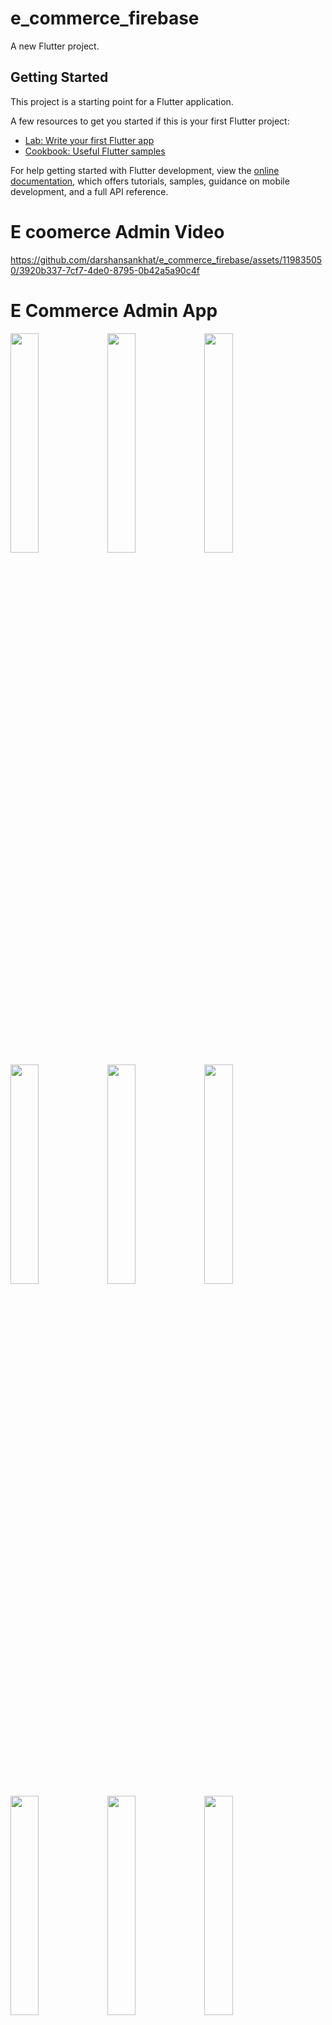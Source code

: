 # e_commerce_firebase

A new Flutter project.

## Getting Started

This project is a starting point for a Flutter application.

A few resources to get you started if this is your first Flutter project:

- [Lab: Write your first Flutter app](https://docs.flutter.dev/get-started/codelab)
- [Cookbook: Useful Flutter samples](https://docs.flutter.dev/cookbook)

For help getting started with Flutter development, view the
[online documentation](https://docs.flutter.dev/), which offers tutorials,
samples, guidance on mobile development, and a full API reference.

# E coomerce Admin Video



https://github.com/darshansankhat/e_commerce_firebase/assets/119835050/3920b337-7cf7-4de0-8795-0b42a5a90c4f



# E Commerce Admin App

<p>

  <img src="https://github.com/darshansankhat/e_commerce_firebase/assets/119835050/3e7739ef-8080-4f52-9d22-8d4d636911bb" heght="60%" width="30%">
  <img src="https://github.com/darshansankhat/e_commerce_firebase/assets/119835050/6f0c5028-0a79-446f-af36-a19f7a861444" heght="60%" width="30%">
  <img src="https://github.com/darshansankhat/e_commerce_firebase/assets/119835050/ff12a426-2378-4c06-9666-8179e1b19231" heght="60%" width="30%">
  <img src="https://github.com/darshansankhat/e_commerce_firebase/assets/119835050/55760073-55fa-42fb-8aa7-5162079ee0f5" heght="60%" width="30%">
  <img src="https://github.com/darshansankhat/e_commerce_firebase/assets/119835050/c4b5110d-887f-4685-946a-9324ea8de651" heght="60%" width="30%">
  <img src="https://github.com/darshansankhat/e_commerce_firebase/assets/119835050/50f83efb-2a99-4425-8882-cc8611cf693a" heght="60%" width="30%">
  <img src="https://github.com/darshansankhat/e_commerce_firebase/assets/119835050/c4db3a37-159a-4885-bdad-6972e7fc6e88" heght="60%" width="30%">
  <img src="https://github.com/darshansankhat/e_commerce_firebase/assets/119835050/5e55143f-53fd-4200-985c-2a0e43c71fb4" heght="60%" width="30%">
  <img src="https://github.com/darshansankhat/e_commerce_firebase/assets/119835050/f40174eb-3008-4e0f-b579-7ee61ac44f5c" heght="60%" width="30%">
  <img src="https://github.com/darshansankhat/e_commerce_firebase/assets/119835050/97b46b2a-5fd0-4b60-907f-dff67223844a" heght="60%" width="30%">
  <img src="https://github.com/darshansankhat/e_commerce_firebase/assets/119835050/2ac58c01-fc12-4e58-b426-eba742a08cf1" heght="60%" width="30%">
  <img src="https://github.com/darshansankhat/e_commerce_firebase/assets/119835050/e7fdaea4-a403-49ed-b7fd-a2a86c9d4f5b" heght="60%" width="30%">
  <img src="https://github.com/darshansankhat/e_commerce_firebase/assets/119835050/eb62c6da-322d-4233-9558-df8758656214" heght="60%" width="30%">
  <img src="https://github.com/darshansankhat/e_commerce_firebase/assets/119835050/f0769e85-7145-46d9-8a37-0ca2aa67cc17" heght="60%" width="30%">

</p>
